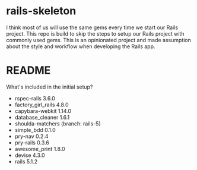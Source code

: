 # rails-skeleton
I think most of us will use the same gems every time we start our Rails project. This repo is build to skip the steps to setup our Rails project with commonly used gems. This is an opinionated project and made assumption about the style and workflow when developing the Rails app.

# README

What's included in the initial setup?

* rspec-rails 3.6.0
* factory_girl_rails 4.8.0
* capybara-webkit 1.14.0
* database_cleaner 1.6.1
* shoulda-matchers (branch: rails-5)
* simple_bdd 0.1.0
* pry-nav 0.2.4
* pry-rails 0.3.6
* awesome_print 1.8.0
* devise 4.3.0
* rails 5.1.2
